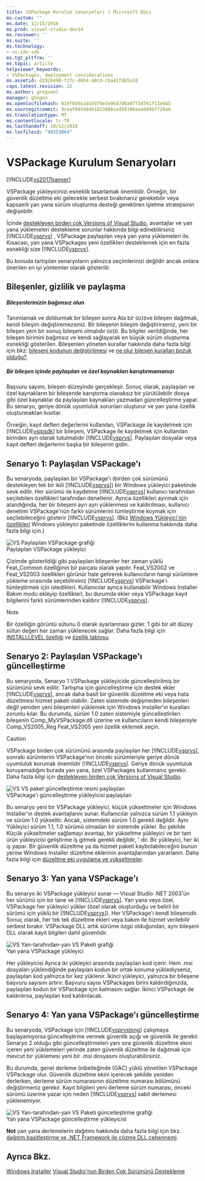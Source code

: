 ```yaml
---
title: VSPackage Kurulum senaryoları | Microsoft Docs
ms.custom: ''
ms.date: 11/15/2016
ms.prod: visual-studio-dev14
ms.reviewer: ''
ms.suite: ''
ms.technology:
- vs-ide-sdk
ms.tgt_pltfrm: ''
ms.topic: article
helpviewer_keywords:
- VSPackages, deployment considerations
ms.assetid: d2928498-f27c-46b4-a9cd-cba41fd85a10
caps.latest.revision: 22
ms.author: gregvanl
manager: ghogen
ms.openlocfilehash: 819f6b9a1da5979e3e9647d6a0773d741f13e945
ms.sourcegitcommit: 9ceaf69568d61023868ced59108ae4dd46f720ab
ms.translationtype: MT
ms.contentlocale: tr-TR
ms.lasthandoff: 10/12/2018
ms.locfileid: "49253064"
---
```

# <a name="vspackage-setup-scenarios"></a>VSPackage Kurulum Senaryoları
[!INCLUDE[vs2017banner](../../includes/vs2017banner.md)]

VSPackage yükleyicinizi esneklik tasarlamak önemlidir. Örneğin, bir güvenlik düzeltme eki gelecekte serbest bırakmanız gerekebilir veya kapsamlı yan yana sürüm oluşturma desteği gerektiren işletme stratejisinin değişebilir.  
  
 İçinde [destekleyen birden çok Versions of Visual Studio](../../extensibility/supporting-multiple-versions-of-visual-studio.md), avantajlar ve yan yana yüklemeleri destekleme sorunlar hakkında bilgi edinebilirsiniz [!INCLUDE[vsprvs](../../includes/vsprvs-md.md)] , VSPackage paylaşılan veya yan yana yüklemeleri ile. Kısacası, yan yana VSPackages yeni özellikleri desteklemek için en fazla esnekliği size [!INCLUDE[vsprvs](../../includes/vsprvs-md.md)].  
  
 Bu konuda tartışılan senaryoların yalnızca seçimlerinizi değildir ancak onlara önerilen en iyi yöntemler olarak gösterilir.  
  
## <a name="components-privacy-and-sharing"></a>Bileşenler, gizlilik ve paylaşma  
  
##### <a name="make-your-components-independent"></a>Bileşenlerinizin bağımsız olun  
 Tanımlamak ve doldurmak bir bileşen sonra Ata bir `GUID`ve bileşen dağıtmak, kendi bileşim değiştiremezsiniz. Bir bileşenin bileşim değiştirirseniz, yeni bir bileşen yeni bir sonuç bileşeni olmalıdır `GUID`. Bu bilgiler verildiğinde, her bileşen birimini bağımsız ve kendi sağlayarak en büyük sürüm oluşturma esnekliği gösterilen. Bileşenleri yöneten kurallar hakkında daha fazla bilgi için bkz: [bileşeni kodunun değiştirilmesi](http://msdn.microsoft.com/library/aa367849\(VS.85\).aspx) ve [ne olur bileşen kuralları bozuk olduğu?](http://msdn.microsoft.com/library/aa372795\(VS.85\).aspx).  
  
##### <a name="do-not-mix-shared-and-private-resources-in-a-component"></a>Bir bileşen içinde paylaşılan ve özel kaynakları karıştırmamanızı  
 Başvuru sayımı, bileşen düzeyinde gerçekleşir. Sonuç olarak, paylaşılan ve özel kaynakların bir bileşende karıştırma olanaksız bir yürütülebilir dosya gibi özel kaynaklar da paylaşılan kaynakları yazmadan güncelleştirme yapar. Bu senaryo, geriye dönük uyumluluk sorunları oluşturur ve yan yana özellik oluşturmaktan kısıtlar.  
  
 Örneğin, kayıt defteri değerlerini kullanılan, VSPackage ile kaydetmek için [!INCLUDE[vsipsdk](../../includes/vsipsdk-md.md)] bir bileşeni, VSPackage ile kaydetmek için kullanılan birinden ayrı olarak tutulmalıdır [!INCLUDE[vsprvs](../../includes/vsprvs-md.md)]. Paylaşılan dosyalar veya kayıt defteri değerlerini başka bir bileşenin gidin.  
  
## <a name="scenario-1-shared-vspackage"></a>Senaryo 1: Paylaşılan VSPackage'ı  
 Bu senaryoda, paylaşılan bir VSPackage'ı (birden çok sürümünü destekleyen tek bir ikili [!INCLUDE[vsprvs](../../includes/vsprvs-md.md)]) bir Windows yükleyici paketinde sevk edilir. Her sürümü ile kaydetme [!INCLUDE[vsprvs](../../includes/vsprvs-md.md)] kullanıcı tarafından seçilebilen özellikleri tarafından denetlenir. Ayrıca özellikleri ayırmak için atandığında, her bir bileşeni ayrı ayrı yüklenmesi ve kaldırılması, kullanıcı denetimi VSPackage'nün farklı sürümlerini tümleştirme koymak için seçilebileceğini gösterir [!INCLUDE[vsprvs](../../includes/vsprvs-md.md)]. (Bkz [Windows Yükleyici'nin özellikleri](http://msdn.microsoft.com/library/aa372840\(VS.85\).aspx) Windows yükleyici paketinde özelliklerini kullanma hakkında daha fazla bilgi için.)  
  
 ![VS Paylaşılan VSPackage grafiği](../../extensibility/internals/media/vs-sharedpackage.gif "VS_SharedPackage")  
Paylaşılan VSPackage yükleyici  
  
 Çizimde gösterildiği gibi paylaşılan bileşenler her zaman yüklü Feat_Common özelliğinin bir parçası olarak yapılır. Feat_VS2002 ve Feat_VS2003 özellikleri görünür hale getirerek kullanıcıların hangi sürümlere yükleme sırasında seçebilirsiniz [!INCLUDE[vsprvs](../../includes/vsprvs-md.md)] VSPackage'ı tümleştirmek için istedikleri. Kullanıcılar ayrıca kullanabilir Windows Installer Bakım modu ekleyip özellikleri, bu durumda ekler veya VSPackage kayıt bilgilerini farklı sürümlerinden kaldırır [!INCLUDE[vsprvs](../../includes/vsprvs-md.md)].  
  
> [!NOTE]
>  Bir özelliğin görüntü sütunu 0 olarak ayarlanması gizler. 1 gibi bir alt düzey sütun değeri her zaman yüklenecek sağlar. Daha fazla bilgi için [INSTALLLEVEL özelliği](http://msdn.microsoft.com/library/aa369536\(VS.85\).aspx) ve [özellik tablosu](http://msdn.microsoft.com/library/aa368585.aspx).  
  
## <a name="scenario-2-shared-vspackage-update"></a>Senaryo 2: Paylaşılan VSPackage'ı güncelleştirme  
 Bu senaryoda, Senaryo 1 VSPackage yükleyicide güncelleştirilmiş bir sürümünü sevk edilir. Tartışma için güncelleştirme için destek ekler [!INCLUDE[vsprvs](../../includes/vsprvs-md.md)], ancak daha basit bir güvenlik düzeltme eki veya hata düzeltmesi hizmet paketi olabilir. Zaten sistemde değişmeden bileşenleri değil yeniden yeni bileşenleri yüklemek için Windows Installer'ın kuralları zorunlu kılar. Bu durumda, sürüm 1.0 zaten sistemiyle güncelleştirilen bileşenin Comp_MyVSPackage.dll üzerine ve kullanıcıların kendi bileşeniyle Comp_VS2005_Reg Feat_VS2005 yeni özellik eklemek seçin.  
  
> [!CAUTION]
>  VSPackage birden çok sürümünü arasında paylaşılan her [!INCLUDE[vsprvs](../../includes/vsprvs-md.md)], sonraki sürümlerini VSPackage'nın önceki sürümleriyle geriye dönük uyumluluk korumak önemlidir [!INCLUDE[vsprvs](../../includes/vsprvs-md.md)]. Geriye dönük uyumluluk koruyamadığını burada yan yana, özel VSPackages kullanmanız gerekir. Daha fazla bilgi için [destekleyen birden çok Versions of Visual Studio](../../extensibility/supporting-multiple-versions-of-visual-studio.md).  
  
 ![VS VS paket güncelleştirme resmi paylaşılan](../../extensibility/internals/media/vs-sharedpackageupdate.gif "VS_SharedPackageUpdate")  
VSPackage'ı güncelleştirme yükleyicisi paylaşılan  
  
 Bu senaryo yeni bir VSPackage yükleyici, küçük yükseltmeler için Windows Installer'ın destek avantajlarını sunar. Kullanıcılar yalnızca sürüm 1.1 yükleyin ve sürüm 1.0 yükseltir. Ancak, sistemdeki sürüm 1.0 gerekli değildir. Aynı Yükleyici sürüm 1.1, 1.0 sürümü olmadan bir sistemde yükler. Bu şekilde Küçük yükseltmeler sağlamayı avantajı, bir yükseltme yükleyici ve bir tam ürün yükleyicisi geliştirme iş gitmek gerekli değildir, ' dir. Bir yükleyici, her iki iş yapar. Bir güvenlik düzeltme ya da hizmet paketi kaybolabileceğini bunun yerine Windows Installer düzeltme eklerinin avantajlarından yararlanın. Daha fazla bilgi için [düzeltme eki uygulama ve yükseltmeler](http://msdn.microsoft.com/library/aa370579\(VS.85\).aspx).  
  
## <a name="scenario-3-side-by-side-vspackage"></a>Senaryo 3: Yan yana VSPackage'ı  
 Bu senaryo iki VSPackage yükleyici sunar — Visual Studio .NET 2003'ün her sürümü için bir tane ve [!INCLUDE[vsprvs](../../includes/vsprvs-md.md)]. Yan yana veya özel, VSPackage her yükleyici yükler (özel olarak oluşturduğu ve belirli bir sürümü için yüklü bir [!INCLUDE[vsprvs](../../includes/vsprvs-md.md)]). Her VSPackage'ı kendi bileşenidir. Sonuç olarak, her tek tek düzeltme ekleri veya bakım ile hizmet verilebilir serbest bırakır. VSPackage DLL artık sürüme özgü olduğundan, aynı bileşeni DLL olarak kayıt bilgileri dahil güvenlidir.  
  
 ![VS Yan&#45;tarafından&#45;yan VS Paketi grafiği](../../extensibility/internals/media/vs-sbys-package.gif "VS_SbyS_Package")  
Yan yana VSPackage yükleyici  
  
 Her yükleyicisi Ayrıca iki yükleyici arasında paylaşılan kod içerir. Hem .msi dosyaları yüklendiğinde paylaşılan kodun bir ortak konuma yüklediyseniz, paylaşılan kod yalnızca bir kez yüklenir. İkinci yükleyici, yalnızca bir bileşene başvuru sayısını artırır. Başvuru sayısı VSPackages birini kaldırdığınızda, paylaşılan kodun bir VSPackage için kalmasını sağlar. İkinci VSPackage de kaldırılırsa, paylaşılan kod kaldırılacak.  
  
## <a name="scenario-4-side-by-side-vspackage-update"></a>Senaryo 4: Yan yana VSPackage'ı güncelleştirme  
 Bu senaryoda, VSPackage için [!INCLUDE[vsprvslong](../../includes/vsprvslong-md.md)] çalışmaya başlayamıyorsa güncelleştirme vermek güvenlik açığı ve güvenlik ile gerekir. Senaryo 2 olduğu gibi güncelleştirmeleri yanı sıra güvenlik düzeltme ekini içeren yeni yüklemeleri yerinde zaten güvenlik düzeltme ile dağıtmak için mevcut bir yüklemesi yeni bir .msi dosyasını oluşturabilirsiniz.  
  
 Bu durumda, genel derleme önbelleğinde (GAC) yüklü yönetilen VSPackage VSPackage olur. Güvenlik düzeltme ekini içerecek şekilde yeniden derlerken, derleme sürüm numarasının düzeltme numarası bölümünü değiştirmeniz gerekir. Kayıt bilgileri yeni derleme sürüm numarası, önceki sürümü üzerine yazar için neden [!INCLUDE[vsprvs](../../includes/vsprvs-md.md)] sabit derlemesi yüklenemiyor.  
  
 ![VS Yan&#45;tarafından&#45;yan VS Paketi güncelleştirme grafiği](../../extensibility/internals/media/vs-sbys-packageupdate.gif "VS_SbyS_PackageUpdate")  
Yan yana VSPackage güncelleştirme yükleyicisi  
  
 **Not** yan yana derlemelerin dağıtımı hakkında daha fazla bilgi için bkz. [dağıtım basitleştirme ve .NET Framework ile çözme DLL cehennemi](http://msdn.microsoft.com/library/ms973843.aspx).  
  
## <a name="see-also"></a>Ayrıca Bkz.  
 [Windows Installer](http://msdn.microsoft.com/library/cc185688\(VS.85\).aspx)   
 [Visual Studio'nun Birden Çok Sürümünü Destekleme](../../extensibility/supporting-multiple-versions-of-visual-studio.md)

